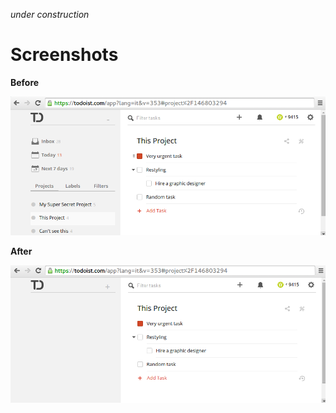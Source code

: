 _under construction_

# Screenshots

**Before**

![Screenshot Before](screenshots/before.png)

**After**

![Screenshot After](screenshots/after.png)

